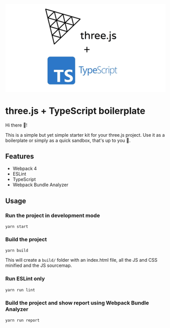 ![](images/hero-banner.jpg)
# three.js + TypeScript boilerplate

Hi there :wave:!

This is a simple but yet simple starter kit for your three.js project. Use it as a boilerplate or simply as a quick sandbox, that's up to you :slightly_smiling_face:.

## Features
- Webpack 4
- ESLint
- TypeScript
- Webpack Bundle Analyzer

## Usage
### Run the project in development mode

```
yarn start
```

### Build the project

```
yarn build
```

This will create a `build/` folder with an index.html file, all the JS and CSS minified and the JS sourcemap.


### Run ESLint only

```
yarn run lint
```


### Build the project and show report using Webpack Bundle Analyzer

```
yarn run report
```
